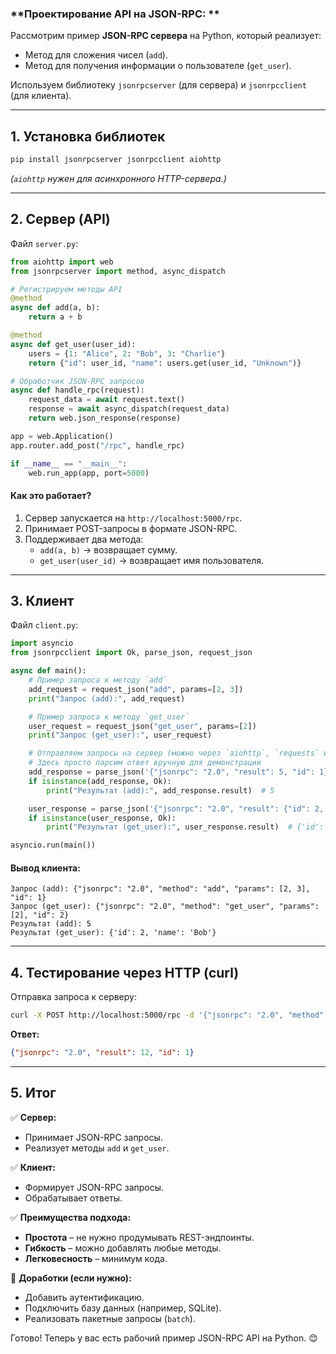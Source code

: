 ### **Проектирование API на JSON-RPC: **  

Рассмотрим пример **JSON-RPC сервера** на Python, который реализует:  
- Метод для сложения чисел (`add`).  
- Метод для получения информации о пользователе (`get_user`).  

Используем библиотеку `jsonrpcserver` (для сервера) и `jsonrpcclient` (для клиента).  

---

## **1. Установка библиотек**  
```bash
pip install jsonrpcserver jsonrpcclient aiohttp  
```
*(`aiohttp` нужен для асинхронного HTTP-сервера.)*  

---

## **2. Сервер (API)**  
Файл `server.py`:  
```python
from aiohttp import web
from jsonrpcserver import method, async_dispatch

# Регистрируем методы API
@method
async def add(a, b):
    return a + b

@method
async def get_user(user_id):
    users = {1: "Alice", 2: "Bob", 3: "Charlie"}
    return {"id": user_id, "name": users.get(user_id, "Unknown")}

# Обработчик JSON-RPC запросов
async def handle_rpc(request):
    request_data = await request.text()
    response = await async_dispatch(request_data)
    return web.json_response(response)

app = web.Application()
app.router.add_post("/rpc", handle_rpc)

if __name__ == "__main__":
    web.run_app(app, port=5000)
```

#### **Как это работает?**  
1. Сервер запускается на `http://localhost:5000/rpc`.  
2. Принимает POST-запросы в формате JSON-RPC.  
3. Поддерживает два метода:  
   - `add(a, b)` → возвращает сумму.  
   - `get_user(user_id)` → возвращает имя пользователя.  

---

## **3. Клиент**  
Файл `client.py`:  
```python
import asyncio
from jsonrpcclient import Ok, parse_json, request_json

async def main():
    # Пример запроса к методу `add`
    add_request = request_json("add", params=[2, 3])
    print("Запрос (add):", add_request)

    # Пример запроса к методу `get_user`
    user_request = request_json("get_user", params=[2])
    print("Запрос (get_user):", user_request)

    # Отправляем запросы на сервер (можно через `aiohttp`, `requests` и т.д.)
    # Здесь просто парсим ответ вручную для демонстрации
    add_response = parse_json('{"jsonrpc": "2.0", "result": 5, "id": 1}')
    if isinstance(add_response, Ok):
        print("Результат (add):", add_response.result)  # 5

    user_response = parse_json('{"jsonrpc": "2.0", "result": {"id": 2, "name": "Bob"}, "id": 2}')
    if isinstance(user_response, Ok):
        print("Результат (get_user):", user_response.result)  # {'id': 2, 'name': 'Bob'}

asyncio.run(main())
```

#### **Вывод клиента:**  
```
Запрос (add): {"jsonrpc": "2.0", "method": "add", "params": [2, 3], "id": 1}
Запрос (get_user): {"jsonrpc": "2.0", "method": "get_user", "params": [2], "id": 2}
Результат (add): 5
Результат (get_user): {'id': 2, 'name': 'Bob'}
```

---

## **4. Тестирование через HTTP (curl)**  
Отправка запроса к серверу:  
```bash
curl -X POST http://localhost:5000/rpc -d '{"jsonrpc": "2.0", "method": "add", "params": [5, 7], "id": 1}' -H "Content-Type: application/json"
```
**Ответ:**  
```json
{"jsonrpc": "2.0", "result": 12, "id": 1}
```

---

## **5. Итог**  
✅ **Сервер:**  
- Принимает JSON-RPC запросы.  
- Реализует методы `add` и `get_user`.  

✅ **Клиент:**  
- Формирует JSON-RPC запросы.  
- Обрабатывает ответы.  

✅ **Преимущества подхода:**  
- **Простота** – не нужно продумывать REST-эндпоинты.  
- **Гибкость** – можно добавлять любые методы.  
- **Легковесность** – минимум кода.  

🚀 **Доработки (если нужно):**  
- Добавить аутентификацию.  
- Подключить базу данных (например, SQLite).  
- Реализовать пакетные запросы (`batch`).  

Готово! Теперь у вас есть рабочий пример JSON-RPC API на Python. 😊